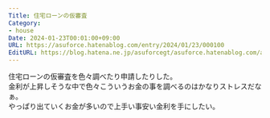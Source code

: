 ```yaml
---
Title: 住宅ローンの仮審査
Category:
- house
Date: 2024-01-23T00:01:00+09:00
URL: https://asuforce.hatenablog.com/entry/2024/01/23/000100
EditURL: https://blog.hatena.ne.jp/asuforcegt/asuforce.hatenablog.com/atom/entry/6801883189077517981
---
```


住宅ローンの仮審査を色々調べたり申請したりした。  
金利が上昇しそうな中で色々こういうお金の事を調べるのはかなりストレスだなぁ。  
やっぱり出ていくお金が多いので上手い事安い金利を手にしたい。
